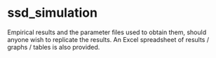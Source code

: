 # ssd_simulation
Empirical results and the parameter files used to obtain them, should anyone wish to replicate the results. An Excel spreadsheet of results / graphs / tables is also provided.
